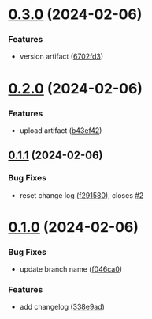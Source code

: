 # [0.3.0](https://github.com/williamnadolski/greetings-ci/compare/v0.2.0...v0.3.0) (2024-02-06)


### Features

* version artifact ([6702fd3](https://github.com/williamnadolski/greetings-ci/commit/6702fd3c9b0a0791935433ad68d8d51c2140ddca))



# [0.2.0](https://github.com/williamnadolski/greetings-ci/compare/v0.1.1...v0.2.0) (2024-02-06)


### Features

* upload artifact ([b43ef42](https://github.com/williamnadolski/greetings-ci/commit/b43ef4201f90baa20e1b0fc03feb49671192aa7b))



## [0.1.1](https://github.com/williamnadolski/greetings-ci/compare/v0.1.0...v0.1.1) (2024-02-06)


### Bug Fixes

* reset change log ([f291580](https://github.com/williamnadolski/greetings-ci/commit/f291580a78dbf8436222aa6e355d77701525c81d)), closes [#2](https://github.com/williamnadolski/greetings-ci/issues/2)



# [0.1.0](https://github.com/williamnadolski/greetings-ci/compare/338e9ad9f08293245ebfb9cc2f8afd4f9151d5a2...v0.1.0) (2024-02-06)


### Bug Fixes

* update branch name ([f046ca0](https://github.com/williamnadolski/greetings-ci/commit/f046ca0d37c29e19c80a36640b3ded0f133705b8))


### Features

* add changelog ([338e9ad](https://github.com/williamnadolski/greetings-ci/commit/338e9ad9f08293245ebfb9cc2f8afd4f9151d5a2))




